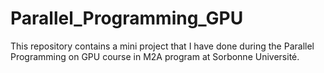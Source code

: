 # Parallel_Programming_GPU
This repository contains a mini project that I have done during the Parallel Programming on GPU course in M2A program at Sorbonne Université.
